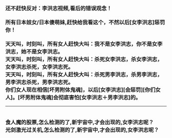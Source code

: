 <h3>
<br>还不赶快反对：李洪志视频,看后的错误观念！
<br>
<br>所有日本妓女/日本傻萌妹,赶快给我看这个，不然以后[女李洪志]惩罚你！
<br>
<br>天天叫，时刻叫，所有女人赶快大叫：我不是女李洪志，你不是女李洪志，她不是女李洪志。
<br>天天叫，时刻叫，所有女人赶快大叫：杀死女李洪志，杀女李洪志，女李洪志杀死，女李洪志死。
<br>天天叫，时刻叫，所有女人赶快大叫：杀死男李洪志，杀男李洪志，男李洪志杀死，男李洪志死。
<br>你们女人现在相信[坏男附体鬼魂]，以后[女李洪志][会惩罚][你们女人]。[坏男附体鬼魂]会彻底害怕[女李洪志＋男李洪志]的。
<hr>
<br>食人魔的股票,怎么检测的了,新宇宙中,才会出现的,女李洪志呢？
<br>光剑激光过关机,怎么检测的了,新宇宙中,才会出现的,女李洪志呢？
<br>
</h3>
